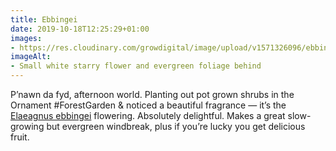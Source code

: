 ```yaml
---
title: Ebbingei
date: 2019-10-18T12:25:29+01:00
images: 
- https://res.cloudinary.com/growdigital/image/upload/v1571326096/ebbingei-flower-8CA5F1AB.jpg
imageAlt: 
- Small white starry flower and evergreen foliage behind
---
```


P’nawn da fyd, afternoon world. Planting out pot grown shrubs in the Ornament #ForestGarden & noticed a beautiful fragrance — it’s the [Elaeagnus ebbingei](https://pfaf.org/user/plant.aspx?LatinName=Elaeagnus+x+ebbingei) flowering. Absolutely delightful. Makes a great slow-growing but evergreen windbreak, plus if you’re lucky you get delicious fruit.
